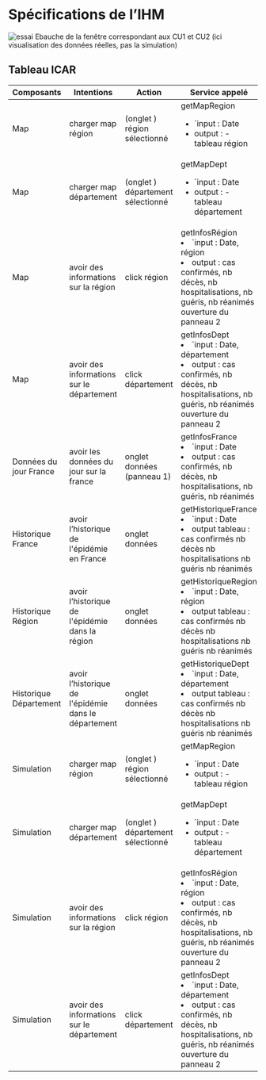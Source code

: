 # Spécifications de l’IHM

![essai ](/rel.png)
Ebauche de la fenêtre correspondant aux CU1 et CU2
(ici visualisation des données réelles, pas la simulation)
	
## Tableau ICAR

Composants| Intentions | Action | Service appelé
--- | --- | --- | --- 
Map | charger map région | (onglet ) région sélectionné | getMapRegion <ul><li>`input : Date</li><li>output : - tableau région | nbCas</li></ul> 
Map | charger map département | (onglet ) département sélectionné |getMapDept <ul><li>`input : Date</li><li>output : - tableau département | nbCas</li></ul> 
Map | avoir des informations sur la région | click région | getInfosRégion <li>`input : Date, région</li><li> output : cas confirmés, nb décès, nb hospitalisations, nb guéris, nb réanimés</li></ul> ouverture du panneau 2
Map | avoir des informations sur le département | click département | getInfosDept <li>`input : Date, département</li><li> output : cas confirmés, nb décès, nb hospitalisations, nb guéris, nb réanimés</li></ul> ouverture du panneau 2
Données du jour France | avoir les données du jour sur la france | onglet données (panneau 1) | getInfosFrance  <li>`input : Date</li><li> output : cas confirmés, nb décès, nb hospitalisations, nb guéris, nb réanimés</li></ul> 
Historique France | avoir l’historique de l'épidémie en France | onglet données | getHistoriqueFrance <li>`input : Date</li><li> output tableau : cas confirmés  nb décès nb hospitalisations nb guéris nb réanimés</li></ul>
Historique Région |avoir l’historique de l'épidémie dans la région | onglet données | getHistoriqueRegion <li>`input : Date, région</li><li> output tableau : cas confirmés  nb décès nb hospitalisations nb guéris nb réanimés</li></ul>
Historique Département | avoir l’historique de l'épidémie dans le département | onglet données | getHistoriqueDept <li>`input : Date, département</li><li> output tableau : cas confirmés  nb décès nb hospitalisations nb guéris nb réanimés</li></ul>
Simulation| charger map région | (onglet ) région sélectionné | getMapRegion <ul><li>`input : Date</li><li>output : - tableau région | nbCas</li></ul> 
Simulation| charger map département | (onglet ) département sélectionné |getMapDept <ul><li>`input : Date</li><li>output : - tableau département | nbCas</li></ul> 
Simulation| avoir des informations sur la région | click région | getInfosRégion <li>`input : Date, région</li><li> output : cas confirmés, nb décès, nb hospitalisations, nb guéris, nb réanimés</li></ul> ouverture du panneau 2
Simulation| avoir des informations sur le département | click département | getInfosDept <li>`input : Date, département</li><li> output : cas confirmés, nb décès, nb hospitalisations, nb guéris, nb réanimés</li></ul> ouverture du panneau 2